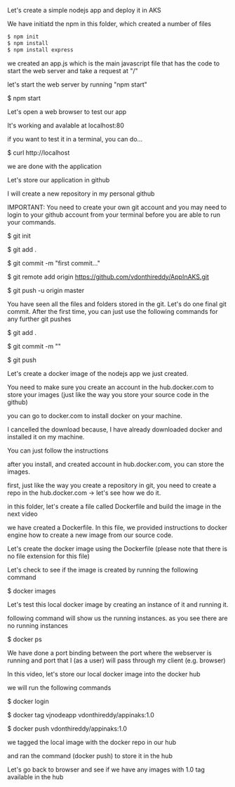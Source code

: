 Let's create a simple nodejs app and deploy it in AKS

We have initiatd the npm in this folder, which created a number of files

```sh
$ npm init
$ npm install
$ npm install express
```

we created an app.js which is the main javascript file that has the code to start the web server and take a request at "/"

let's start the web server by running "npm start"

$ npm start

Let's open a web browser to test our app

It's working and avalable at localhost:80

if you want to test it in a terminal, you can do...

$ curl http://localhost

we are done with the application

Let's store our application in github

I will create a new repository in my personal github

IMPORTANT: You need to create your own git account and you may need to login to your github account from your terminal before you are able to run your commands.

$ git init

$ git add .

$ git commit -m "first commit..."

$ git remote add origin https://github.com/vdonthireddy/AppInAKS.git

$ git push -u origin master

You have seen all the files and folders stored in the git. Let's do one final git commit. After the first time, you can just use the following commands for any further git pushes

$ git add .

$ git commit -m "<your comments>"

$ git push

Let's create a docker image of the nodejs app we just created.

You need to make sure you create an account in the hub.docker.com to store your images (just like the way you store your source code in the github)

you can go to docker.com to install docker on your machine.

I cancelled the download because, I have already downloaded docker and installed it on my machine.

You can just follow the instructions

 after you install, and created account in hub.docker.com, you can store the images.

first, just like the way you create a repository in git, you need to create a repo in the hub.docker.com -> let's see how we do it.

in this folder, let's create a file called Dockerfile and build the image in the next video

we have created a Dockerfile. In this file, we provided instructions to docker engine how to create a new image from our source code.

Let's create the docker image using the Dockerfile (please note that there is no file extension for this file)

Let's check to see if the image is created by running the following command

$ docker images

Let's test this local docker image by creating an instance of it and running it.

following command will show us the running instances. as you see there are no running instances

$ docker ps

We have done a port binding between the port where the webserver is running and port that I (as a user) will pass through my client (e.g. browser)

In this video, let's store our local docker image into the docker hub

we will run the following commands

$ docker login

$ docker tag vjnodeapp vdonthireddy/appinaks:1.0

$ docker push vdonthireddy/appinaks:1.0

we tagged the local image with the docker repo in our hub

and ran the command (docker push) to store it in the hub

Let's go back to browser and see if we have any images with 1.0 tag available in the hub
